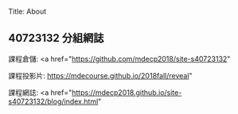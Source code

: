 Title: About

## 40723132 分組網誌

課程倉儲: <a href="https://github.com/mdecp2018/site-s40723132"

課程投影片: <a href="https://mdecourse.github.io/2018fall/reveal">https://mdecourse.github.io/2018fall/reveal"

課程網誌: <a href="https://mdecp2018.github.io/site-s40723132/blog/index.html"








